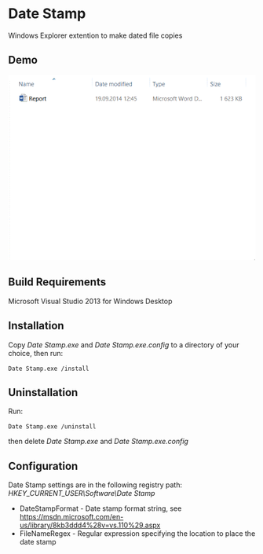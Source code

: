 # Date Stamp
Windows Explorer extention to make dated file copies

## Demo
![demo](demo.gif)

## Build Requirements
Microsoft Visual Studio 2013 for Windows Desktop

## Installation
Copy *Date Stamp.exe* and *Date Stamp.exe.config* to a directory of your choice, then run:
```
Date Stamp.exe /install
```

## Uninstallation
Run:
```
Date Stamp.exe /uninstall
```
then delete *Date Stamp.exe* and *Date Stamp.exe.config*

## Configuration
Date Stamp settings are in the following registry path: *HKEY_CURRENT_USER\Software\Date Stamp*

- DateStampFormat - Date stamp format string, see https://msdn.microsoft.com/en-us/library/8kb3ddd4%28v=vs.110%29.aspx
- FileNameRegex - Regular expression specifying the location to place the date stamp

